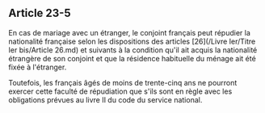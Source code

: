 Article 23-5
----
En cas de mariage avec un étranger, le conjoint français peut répudier la
nationalité française selon les dispositions des articles [26](/Livre Ier/Titre Ier bis/Article 26.md) et suivants à la
condition qu'il ait acquis la nationalité étrangère de son conjoint et que la
résidence habituelle du ménage ait été fixée à l'étranger.

Toutefois, les français âgés de moins de trente-cinq ans ne pourront exercer
cette faculté de répudiation que s'ils sont en règle avec les obligations
prévues au livre II du code du service national.
